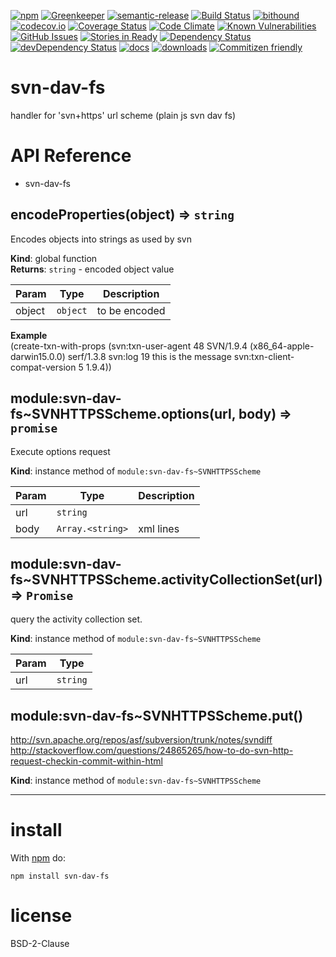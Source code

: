 [![npm](https://img.shields.io/npm/v/svn-dav-fs.svg)](https://www.npmjs.com/package/svn-dav-fs)
[![Greenkeeper](https://badges.greenkeeper.io/arlac77/svn-dav-fs.svg)](https://greenkeeper.io/)
[![semantic-release](https://img.shields.io/badge/%20%20%F0%9F%93%A6%F0%9F%9A%80-semantic--release-e10079.svg)](https://github.com/arlac77/svn-dav-fs)
[![Build Status](https://secure.travis-ci.org/arlac77/svn-dav-fs.png)](http://travis-ci.org/arlac77/svn-dav-fs)
[![bithound](https://www.bithound.io/github/arlac77/svn-dav-fs/badges/score.svg)](https://www.bithound.io/github/arlac77/svn-dav-fs)
[![codecov.io](http://codecov.io/github/arlac77/svn-dav-fs/coverage.svg?branch=master)](http://codecov.io/github/arlac77/svn-dav-fs?branch=master)
[![Coverage Status](https://coveralls.io/repos/arlac77/svn-dav-fs/badge.svg)](https://coveralls.io/r/arlac77/svn-dav-fs)
[![Code Climate](https://codeclimate.com/github/arlac77/svn-dav-fs/badges/gpa.svg)](https://codeclimate.com/github/arlac77/svn-dav-fs)
[![Known Vulnerabilities](https://snyk.io/test/github/arlac77/svn-dav-fs/badge.svg)](https://snyk.io/test/github/arlac77/svn-dav-fs)
[![GitHub Issues](https://img.shields.io/github/issues/arlac77/svn-dav-fs.svg?style=flat-square)](https://github.com/arlac77/svn-dav-fs/issues)
[![Stories in Ready](https://badge.waffle.io/arlac77/svn-dav-fs.svg?label=ready&title=Ready)](http://waffle.io/arlac77/svn-dav-fs)
[![Dependency Status](https://david-dm.org/arlac77/svn-dav-fs.svg)](https://david-dm.org/arlac77/svn-dav-fs)
[![devDependency Status](https://david-dm.org/arlac77/svn-dav-fs/dev-status.svg)](https://david-dm.org/arlac77/svn-dav-fs#info=devDependencies)
[![docs](http://inch-ci.org/github/arlac77/svn-dav-fs.svg?branch=master)](http://inch-ci.org/github/arlac77/svn-dav-fs)
[![downloads](http://img.shields.io/npm/dm/svn-dav-fs.svg?style=flat-square)](https://npmjs.org/package/svn-dav-fs)
[![Commitizen friendly](https://img.shields.io/badge/commitizen-friendly-brightgreen.svg)](http://commitizen.github.io/cz-cli/)

svn-dav-fs
==========
handler for 'svn+https' url scheme (plain js svn dav fs)

# API Reference
- svn-dav-fs

  <a name="encodeProperties"></a>

## encodeProperties(object) ⇒ <code>string</code>
Encodes objects into strings as used by svn

**Kind**: global function  
**Returns**: <code>string</code> - encoded object value  

| Param | Type | Description |
| --- | --- | --- |
| object | <code>object</code> | to be encoded |

**Example**  
(create-txn-with-props
   (svn:txn-user-agent 48 SVN/1.9.4 (x86_64-apple-darwin15.0.0) serf/1.3.8
    svn:log 19 this is the message
    svn:txn-client-compat-version 5 1.9.4))
  <a name="module_svn-dav-fs..SVNHTTPSScheme+options"></a>

## module:svn-dav-fs~SVNHTTPSScheme.options(url, body) ⇒ <code>promise</code>
Execute options request

**Kind**: instance method of <code>module:svn-dav-fs~SVNHTTPSScheme</code>  

| Param | Type | Description |
| --- | --- | --- |
| url | <code>string</code> |  |
| body | <code>Array.&lt;string&gt;</code> | xml lines |

  <a name="module_svn-dav-fs..SVNHTTPSScheme+activityCollectionSet"></a>

## module:svn-dav-fs~SVNHTTPSScheme.activityCollectionSet(url) ⇒ <code>Promise</code>
query the activity collection set.

**Kind**: instance method of <code>module:svn-dav-fs~SVNHTTPSScheme</code>  

| Param | Type |
| --- | --- |
| url | <code>string</code> | 

  <a name="module_svn-dav-fs..SVNHTTPSScheme+put"></a>

## module:svn-dav-fs~SVNHTTPSScheme.put()
http://svn.apache.org/repos/asf/subversion/trunk/notes/svndiff
http://stackoverflow.com/questions/24865265/how-to-do-svn-http-request-checkin-commit-within-html

**Kind**: instance method of <code>module:svn-dav-fs~SVNHTTPSScheme</code>  
* * *

install
=======

With [npm](http://npmjs.org) do:

```shell
npm install svn-dav-fs
```

license
=======

BSD-2-Clause
